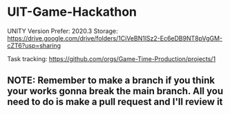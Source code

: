 # UIT-Game-Hackathon
UNITY Version Prefer: 2020.3
Storage: https://drive.google.com/drive/folders/1CiVeBN1lSz2-Ec6eDB9NT8pVgGM-cZT6?usp=sharing

Task tracking: https://github.com/orgs/Game-Time-Production/projects/1
## NOTE: Remember to make a branch if you think your works gonna break the main branch. All you need to do is make a pull request and I'll review it 

